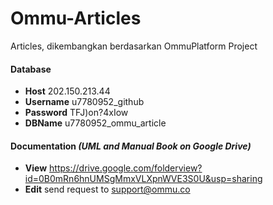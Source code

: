 # Ommu-Articles
Articles, dikembangkan berdasarkan OmmuPlatform Project

#### Database
* **Host** 202.150.213.44
* **Username** u7780952_github
* **Password** TFJ)on?4xIow
* **DBName** u7780952_ommu_article

#### Documentation *(UML and Manual Book on Google Drive)*
* **View** https://drive.google.com/folderview?id=0B0mRn6hnUMSgMmxVLXpnWVE3S0U&usp=sharing
* **Edit** send request to support@ommu.co
